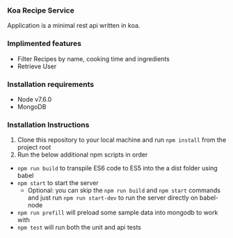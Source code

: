 ### Koa Recipe Service

Application is a minimal rest api written in koa.

### Implimented features

- Filter Recipes by name, cooking time and ingredients
- Retrieve User

### Installation  requirements

- Node v7.6.0
- MongoDB

### Installation Instructions
1. Clone this repository to your local machine and run ```npm install``` from the project root
2. Run the below additional npm scripts in order
 - ```npm run build``` to transpile ES6 code to ES5 into the a dist folder using babel
 - ```npm start``` to start the server
   - Optional: you can skip the ```npm run build``` and ```npm start``` commands and just run ```npm run start-dev``` to run the server directly on babel-node
 - ```npm run prefill``` will preload some sample data into mongodb to work with
 - ```npm test``` will run both the unit and api tests

